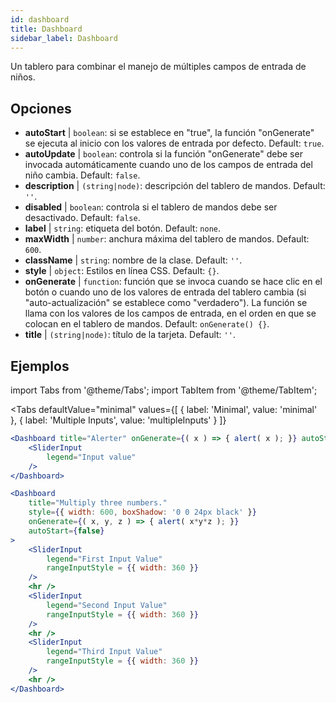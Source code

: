 ```yaml
--- 
id: dashboard 
title: Dashboard
sidebar_label: Dashboard 
---
```


Un tablero para combinar el manejo de múltiples campos de entrada de niños.

## Opciones

* __autoStart__ | `boolean`: si se establece en "true", la función "onGenerate" se ejecuta al inicio con los valores de entrada por defecto. Default: `true`.
* __autoUpdate__ | `boolean`: controla si la función "onGenerate" debe ser invocada automáticamente cuando uno de los campos de entrada del niño cambia. Default: `false`.
* __description__ | `(string|node)`: descripción del tablero de mandos. Default: `''`.
* __disabled__ | `boolean`: controla si el tablero de mandos debe ser desactivado. Default: `false`.
* __label__ | `string`: etiqueta del botón. Default: `none`.
* __maxWidth__ | `number`: anchura máxima del tablero de mandos. Default: `600`.
* __className__ | `string`: nombre de la clase. Default: `''`.
* __style__ | `object`: Estilos en línea CSS. Default: `{}`.
* __onGenerate__ | `function`: función que se invoca cuando se hace clic en el botón o cuando uno de los valores de entrada del tablero cambia (si "auto-actualización" se establece como "verdadero"). La función se llama con los valores de los campos de entrada, en el orden en que se colocan en el tablero de mandos. Default: `onGenerate() {}`.
* __title__ | `(string|node)`: título de la tarjeta. Default: `''`.


## Ejemplos

import Tabs from '@theme/Tabs';
import TabItem from '@theme/TabItem';

<Tabs
    defaultValue="minimal"
    values={[
        { label: 'Minimal', value: 'minimal' },
        { label: 'Multiple Inputs', value: 'multipleInputs' }
    ]}
>

<TabItem value="minimal"> 

```jsx live
<Dashboard title="Alerter" onGenerate={( x ) => { alert( x ); }} autoStart={false} >
    <SliderInput
        legend="Input value"
    />
</Dashboard>
```

</TabItem>

<TabItem value="multipleInputs" > 

```jsx live
<Dashboard 
    title="Multiply three numbers."
    style={{ width: 600, boxShadow: '0 0 24px black' }}
    onGenerate={( x, y, z ) => { alert( x*y*z ); }} 
    autoStart={false} 
>
    <SliderInput
        legend="First Input Value"
        rangeInputStyle = {{ width: 360 }}
    />
    <hr />
    <SliderInput
        legend="Second Input Value"
        rangeInputStyle = {{ width: 360 }}
    />
    <hr />
    <SliderInput
        legend="Third Input Value"
        rangeInputStyle = {{ width: 360 }}
    />
    <hr />
</Dashboard>
```

</TabItem>

</Tabs>
